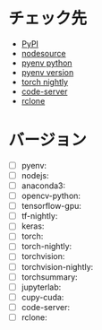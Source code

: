 # チェック先
- [PyPI](https://pypi.org/)
- [nodesource](https://github.com/nodesource/distributions#debinstall)
- [pyenv python](https://github.com/pyenv/pyenv/tree/master/plugins/python-build/share/python-build)
- [pyenv version](https://github.com/pyenv/pyenv/releases)
- [torch nightly](https://download.pytorch.org/whl/nightly/cu111/torch_nightly.html)
- [code-server](https://github.com/cdr/code-server)
- [rclone](https://github.com/rclone/rclone)

# バージョン
- [ ] pyenv:
- [ ] nodejs:
- [ ] anaconda3:
- [ ] opencv-python:
- [ ] tensorflow-gpu:
- [ ] tf-nightly:
- [ ] keras:
- [ ] torch:
- [ ] torch-nightly:
- [ ] torchvision:
- [ ] torchvision-nightly:
- [ ] torchsummary:
- [ ] jupyterlab:
- [ ] cupy-cuda:
- [ ] code-server:
- [ ] rclone:
